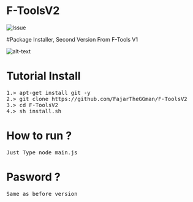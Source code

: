 # F-ToolsV2

![Issue](https://img.shields.io/github/issues/FajarTheGGman/F-ToolsV2)

#Package Installer, Second Version From F-Tools V1

![alt-text](https://github.com/FajarTheGGman/F-ToolsV2/blob/master/.%2C/FtolsV2.PNG)

# Tutorial Install 
<pre>
1.> apt-get install git -y
2.> git clone https://github.com/FajarTheGGman/F-ToolsV2
3.> cd F-ToolsV2
4.> sh install.sh
</pre>

# How to run ?
<pre>
Just Type node main.js
</pre>

# Pasword ?
<pre>
Same as before version
</pre>
